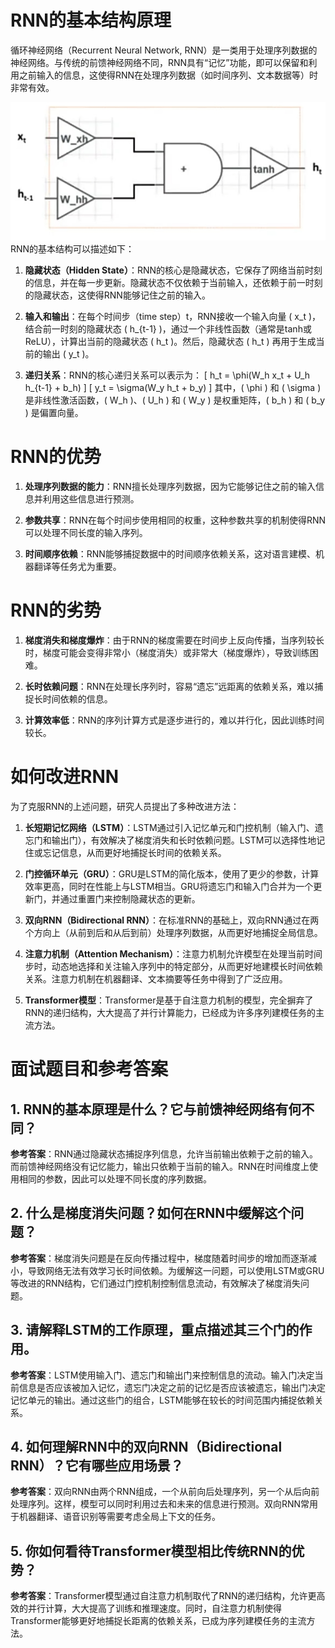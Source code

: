 # RNN的基本结构原理

循环神经网络（Recurrent Neural Network, RNN）是一类用于处理序列数据的神经网络。与传统的前馈神经网络不同，RNN具有“记忆”功能，即可以保留和利用之前输入的信息，这使得RNN在处理序列数据（如时间序列、文本数据等）时非常有效。

![RNN](./pic/rnn.png)
RNN的基本结构可以描述如下：
1. **隐藏状态（Hidden State）**：RNN的核心是隐藏状态，它保存了网络当前时刻的信息，并在每一步更新。隐藏状态不仅依赖于当前输入，还依赖于前一时刻的隐藏状态，这使得RNN能够记住之前的输入。

2. **输入和输出**：在每个时间步（time step）t，RNN接收一个输入向量 \( x_t \)，结合前一时刻的隐藏状态 \( h_{t-1} \)，通过一个非线性函数（通常是tanh或ReLU），计算出当前的隐藏状态 \( h_t \)。然后，隐藏状态 \( h_t \) 再用于生成当前的输出 \( y_t \)。

3. **递归关系**：RNN的核心递归关系可以表示为：
   \[
   h_t = \phi(W_h x_t + U_h h_{t-1} + b_h)
   \]
   \[
   y_t = \sigma(W_y h_t + b_y)
   \]
   其中，\( \phi \) 和 \( \sigma \) 是非线性激活函数，\( W_h \)、\( U_h \) 和 \( W_y \) 是权重矩阵，\( b_h \) 和 \( b_y \) 是偏置向量。

# RNN的优势

1. **处理序列数据的能力**：RNN擅长处理序列数据，因为它能够记住之前的输入信息并利用这些信息进行预测。

2. **参数共享**：RNN在每个时间步使用相同的权重，这种参数共享的机制使得RNN可以处理不同长度的输入序列。

3. **时间顺序依赖**：RNN能够捕捉数据中的时间顺序依赖关系，这对语言建模、机器翻译等任务尤为重要。

# RNN的劣势

1. **梯度消失和梯度爆炸**：由于RNN的梯度需要在时间步上反向传播，当序列较长时，梯度可能会变得非常小（梯度消失）或非常大（梯度爆炸），导致训练困难。

2. **长时依赖问题**：RNN在处理长序列时，容易“遗忘”远距离的依赖关系，难以捕捉长时间依赖的信息。

3. **计算效率低**：RNN的序列计算方式是逐步进行的，难以并行化，因此训练时间较长。

# 如何改进RNN

为了克服RNN的上述问题，研究人员提出了多种改进方法：

1. **长短期记忆网络（LSTM）**：LSTM通过引入记忆单元和门控机制（输入门、遗忘门和输出门），有效解决了梯度消失和长时依赖问题。LSTM可以选择性地记住或忘记信息，从而更好地捕捉长时间的依赖关系。

2. **门控循环单元（GRU）**：GRU是LSTM的简化版本，使用了更少的参数，计算效率更高，同时在性能上与LSTM相当。GRU将遗忘门和输入门合并为一个更新门，并通过重置门来控制隐藏状态的更新。

3. **双向RNN（Bidirectional RNN）**：在标准RNN的基础上，双向RNN通过在两个方向上（从前到后和从后到前）处理序列数据，从而更好地捕捉全局信息。

4. **注意力机制（Attention Mechanism）**：注意力机制允许模型在处理当前时间步时，动态地选择和关注输入序列中的特定部分，从而更好地建模长时间依赖关系。注意力机制在机器翻译、文本摘要等任务中得到了广泛应用。

5. **Transformer模型**：Transformer是基于自注意力机制的模型，完全摒弃了RNN的递归结构，大大提高了并行计算能力，已经成为许多序列建模任务的主流方法。

# 面试题目和参考答案

## 1. RNN的基本原理是什么？它与前馈神经网络有何不同？
**参考答案**：RNN通过隐藏状态捕捉序列信息，允许当前输出依赖于之前的输入。而前馈神经网络没有记忆能力，输出只依赖于当前的输入。RNN在时间维度上使用相同的参数，因此可以处理不同长度的序列数据。

## 2. 什么是梯度消失问题？如何在RNN中缓解这个问题？
**参考答案**：梯度消失问题是在反向传播过程中，梯度随着时间步的增加而逐渐减小，导致网络无法有效学习长时间依赖。为缓解这一问题，可以使用LSTM或GRU等改进的RNN结构，它们通过门控机制控制信息流动，有效解决了梯度消失问题。

## 3. 请解释LSTM的工作原理，重点描述其三个门的作用。
**参考答案**：LSTM使用输入门、遗忘门和输出门来控制信息的流动。输入门决定当前信息是否应该被加入记忆，遗忘门决定之前的记忆是否应该被遗忘，输出门决定记忆单元的输出。通过这些门的组合，LSTM能够在较长的时间范围内捕捉依赖关系。

## 4. 如何理解RNN中的双向RNN（Bidirectional RNN）？它有哪些应用场景？
**参考答案**：双向RNN由两个RNN组成，一个从前向后处理序列，另一个从后向前处理序列。这样，模型可以同时利用过去和未来的信息进行预测。双向RNN常用于机器翻译、语音识别等需要考虑全局上下文的任务。

## 5. 你如何看待Transformer模型相比传统RNN的优势？
**参考答案**：Transformer模型通过自注意力机制取代了RNN的递归结构，允许更高效的并行计算，大大提高了训练和推理速度。同时，自注意力机制使得Transformer能够更好地捕捉长距离的依赖关系，已成为序列建模任务的主流方法。
